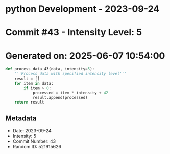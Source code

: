 ﻿# python Development - 2023-09-24
# Commit #43 - Intensity Level: 5
# Generated on: 2025-06-07 10:54:00
```python
def process_data_43(data, intensity=5):
    '''Process data with specified intensity level'''
    result = []
    for item in data:
        if item > 0:
            processed = item * intensity + 42
            result.append(processed)
    return result
```
## Metadata
- Date: 2023-09-24
- Intensity: 5
- Commit Number: 43
- Random ID: 521915626
